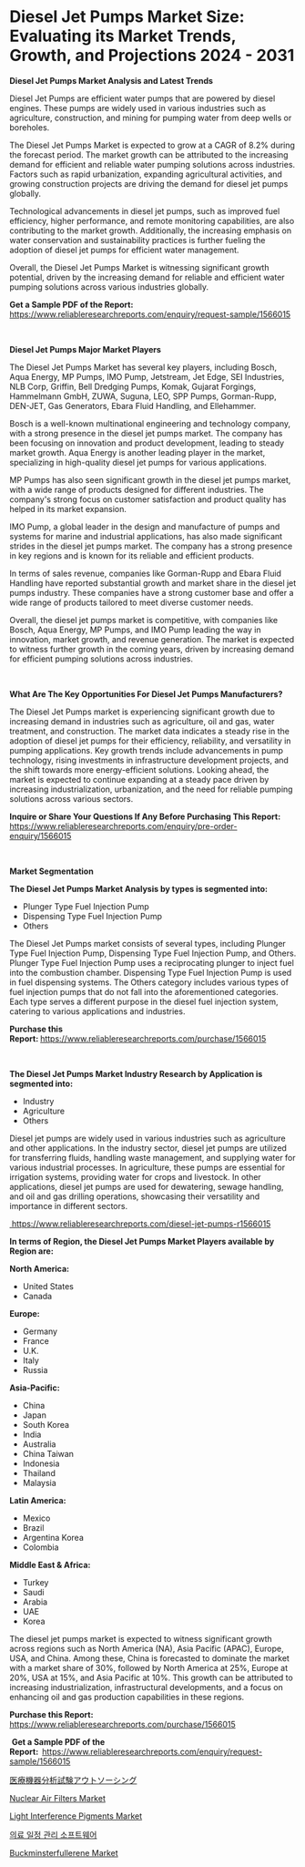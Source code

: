 <p><h1>Diesel Jet Pumps Market Size: Evaluating its Market Trends, Growth, and Projections 2024 - 2031</h1></p><p><strong>Diesel Jet Pumps Market Analysis and Latest Trends</strong></p>
<p><p>Diesel Jet Pumps are efficient water pumps that are powered by diesel engines. These pumps are widely used in various industries such as agriculture, construction, and mining for pumping water from deep wells or boreholes.</p><p>The Diesel Jet Pumps Market is expected to grow at a CAGR of 8.2% during the forecast period. The market growth can be attributed to the increasing demand for efficient and reliable water pumping solutions across industries. Factors such as rapid urbanization, expanding agricultural activities, and growing construction projects are driving the demand for diesel jet pumps globally.</p><p>Technological advancements in diesel jet pumps, such as improved fuel efficiency, higher performance, and remote monitoring capabilities, are also contributing to the market growth. Additionally, the increasing emphasis on water conservation and sustainability practices is further fueling the adoption of diesel jet pumps for efficient water management.</p><p>Overall, the Diesel Jet Pumps Market is witnessing significant growth potential, driven by the increasing demand for reliable and efficient water pumping solutions across various industries globally.</p></p>
<p><strong>Get a Sample PDF of the Report:&nbsp;</strong> <a href="https://www.reliableresearchreports.com/enquiry/request-sample/1566015">https://www.reliableresearchreports.com/enquiry/request-sample/1566015</a></p>
<p>&nbsp;</p>
<p><strong>Diesel Jet Pumps Major Market Players</strong></p>
<p><p>The Diesel Jet Pumps Market has several key players, including Bosch, Aqua Energy, MP Pumps, IMO Pump, Jetstream, Jet Edge, SEI Industries, NLB Corp, Griffin, Bell Dredging Pumps, Komak, Gujarat Forgings, Hammelmann GmbH, ZUWA, Suguna, LEO, SPP Pumps, Gorman-Rupp, DEN-JET, Gas Generators, Ebara Fluid Handling, and Ellehammer.</p><p>Bosch is a well-known multinational engineering and technology company, with a strong presence in the diesel jet pumps market. The company has been focusing on innovation and product development, leading to steady market growth. Aqua Energy is another leading player in the market, specializing in high-quality diesel jet pumps for various applications.</p><p>MP Pumps has also seen significant growth in the diesel jet pumps market, with a wide range of products designed for different industries. The company's strong focus on customer satisfaction and product quality has helped in its market expansion.</p><p>IMO Pump, a global leader in the design and manufacture of pumps and systems for marine and industrial applications, has also made significant strides in the diesel jet pumps market. The company has a strong presence in key regions and is known for its reliable and efficient products.</p><p>In terms of sales revenue, companies like Gorman-Rupp and Ebara Fluid Handling have reported substantial growth and market share in the diesel jet pumps industry. These companies have a strong customer base and offer a wide range of products tailored to meet diverse customer needs.</p><p>Overall, the diesel jet pumps market is competitive, with companies like Bosch, Aqua Energy, MP Pumps, and IMO Pump leading the way in innovation, market growth, and revenue generation. The market is expected to witness further growth in the coming years, driven by increasing demand for efficient pumping solutions across industries.</p></p>
<p>&nbsp;</p>
<p><strong>What Are The Key Opportunities For Diesel Jet Pumps Manufacturers?</strong></p>
<p><p>The Diesel Jet Pumps market is experiencing significant growth due to increasing demand in industries such as agriculture, oil and gas, water treatment, and construction. The market data indicates a steady rise in the adoption of diesel jet pumps for their efficiency, reliability, and versatility in pumping applications. Key growth trends include advancements in pump technology, rising investments in infrastructure development projects, and the shift towards more energy-efficient solutions. Looking ahead, the market is expected to continue expanding at a steady pace driven by increasing industrialization, urbanization, and the need for reliable pumping solutions across various sectors.</p></p>
<p><strong>Inquire or Share Your Questions If Any Before Purchasing This Report:</strong> <a href="https://www.reliableresearchreports.com/enquiry/pre-order-enquiry/1566015">https://www.reliableresearchreports.com/enquiry/pre-order-enquiry/1566015</a></p>
<p>&nbsp;</p>
<p><strong>Market Segmentation</strong></p>
<p><strong>The Diesel Jet Pumps Market Analysis by types is segmented into:</strong></p>
<p><ul><li>Plunger Type Fuel Injection Pump</li><li>Dispensing Type Fuel Injection Pump</li><li>Others</li></ul></p>
<p><p>The Diesel Jet Pumps market consists of several types, including Plunger Type Fuel Injection Pump, Dispensing Type Fuel Injection Pump, and Others. Plunger Type Fuel Injection Pump uses a reciprocating plunger to inject fuel into the combustion chamber. Dispensing Type Fuel Injection Pump is used in fuel dispensing systems. The Others category includes various types of fuel injection pumps that do not fall into the aforementioned categories. Each type serves a different purpose in the diesel fuel injection system, catering to various applications and industries.</p></p>
<p><strong>Purchase this Report:&nbsp;</strong><a href="https://www.reliableresearchreports.com/purchase/1566015">https://www.reliableresearchreports.com/purchase/1566015</a></p>
<p>&nbsp;</p>
<p><strong>The Diesel Jet Pumps Market Industry Research by Application is segmented into:</strong></p>
<p><ul><li>Industry</li><li>Agriculture</li><li>Others</li></ul></p>
<p><p>Diesel jet pumps are widely used in various industries such as agriculture and other applications. In the industry sector, diesel jet pumps are utilized for transferring fluids, handling waste management, and supplying water for various industrial processes. In agriculture, these pumps are essential for irrigation systems, providing water for crops and livestock. In other applications, diesel jet pumps are used for dewatering, sewage handling, and oil and gas drilling operations, showcasing their versatility and importance in different sectors.</p></p>
<p><a href="https://www.reliableresearchreports.com/diesel-jet-pumps-r1566015">&nbsp;https://www.reliableresearchreports.com/diesel-jet-pumps-r1566015</a></p>
<p><strong>In terms of Region, the Diesel Jet Pumps Market Players available by Region are:</strong></p>
<p>
    <p> <strong> North America: </strong>
        <ul>
            <li>United States</li>
            <li>Canada</li>
        </ul>
        </p> 
    <p> <strong> Europe: </strong>
        <ul>
            <li>Germany</li>
            <li>France</li>
            <li>U.K.</li>
            <li>Italy</li>
            <li>Russia</li>
        </ul>
        </p> 
    <p> <strong> Asia-Pacific: </strong>
        <ul>
            <li>China</li>
            <li>Japan</li>
            <li>South Korea</li>
            <li>India</li>
            <li>Australia</li>
            <li>China Taiwan</li>
            <li>Indonesia</li>
            <li>Thailand</li>
            <li>Malaysia</li>
        </ul>
        </p> 
    <p> <strong> Latin America: </strong>
        <ul>
            <li>Mexico</li>
            <li>Brazil</li>
            <li>Argentina Korea</li>
            <li>Colombia</li>
        </ul>
        </p> 
    <p> <strong> Middle East & Africa: </strong>
        <ul>
            <li>Turkey</li>
            <li>Saudi</li>
            <li>Arabia</li>
            <li>UAE</li>
            <li>Korea</li>
        </ul>
    </p>
    </p>
<p><p>The diesel jet pumps market is expected to witness significant growth across regions such as North America (NA), Asia Pacific (APAC), Europe, USA, and China. Among these, China is forecasted to dominate the market with a market share of 30%, followed by North America at 25%, Europe at 20%, USA at 15%, and Asia Pacific at 10%. This growth can be attributed to increasing industrialization, infrastructural developments, and a focus on enhancing oil and gas production capabilities in these regions.</p></p>
<p><strong>Purchase this Report: </strong><a href="https://www.reliableresearchreports.com/purchase/1566015">https://www.reliableresearchreports.com/purchase/1566015</a></p>
<p>&nbsp;<strong>Get a Sample PDF of the Report:&nbsp;&nbsp;</strong><a href="https://www.reliableresearchreports.com/enquiry/request-sample/1566015">https://www.reliableresearchreports.com/enquiry/request-sample/1566015</a></p>
<p><strong></strong></p>
<p><p><a href="https://medium.com/@maureenbiologist34/%E5%8C%BB%E7%99%82%E6%A9%9F%E5%99%A8%E3%81%AE%E8%A7%A3%E6%9E%90%E3%83%86%E3%82%B9%E3%83%88%E3%81%AE%E5%A4%96%E9%83%A8%E5%A7%94%E8%A8%97%E5%B8%82%E5%A0%B4%E3%81%AE%E3%83%A1%E3%83%88%E3%83%AA%E3%82%AF%E3%82%B9%E3%81%AE%E8%A7%A3%E8%AA%AD-%E5%B8%82%E5%A0%B4%E3%82%B7%E3%82%A7%E3%82%A2-%E3%83%88%E3%83%AC%E3%83%B3%E3%83%89-%E6%88%90%E9%95%B7%E3%83%91%E3%82%BF%E3%83%BC%E3%83%B3-be8bb6569863">医療機器分析試験アウトソーシング</a></p><p><a href="https://github.com/Chiragrp22/Market-Research-Report-List-4/blob/main/nuclear-air-filters-market.md">Nuclear Air Filters Market</a></p><p><a href="https://issuu.com/reportprime-2/docs/light-interference-pigments-market-size-2030.pptx">Light Interference Pigments Market</a></p><p><a href="https://github.com/fredrickeglers/Market-Research-Report-List-1/blob/main/980145624878.md">의료 일정 관리 소프트웨어</a></p><p><a href="https://issuu.com/reportprime-2/docs/buckminsterfullerene-market-size-2030.pptx">Buckminsterfullerene Market</a></p></p>